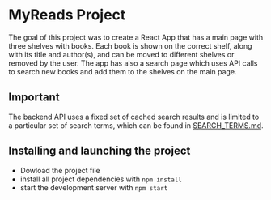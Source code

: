 # MyReads Project

The goal of this project was to create a React App that has a main page with three shelves with books. Each book is shown on the correct shelf, along with its title and author(s), and can be moved to different shelves or removed by the user. The app has also a search page which uses API calls to search new books and add them to the shelves on the main page. 

## Important

The backend API uses a fixed set of cached search results and is limited to a particular set of search terms, which can be found in [SEARCH_TERMS.md](SEARCH_TERMS.md).

## Installing and launching the project

* Dowload the project file 
* install all project dependencies with `npm install`
* start the development server with `npm start`

